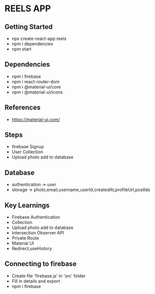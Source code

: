 # REELS APP
## Getting Started
- npx create-react-app reels
- npm i dependencies
- npm start

## Dependencies
- npm i firebase
- npm i react-router-dom
- npm i @material-ui/core
- npm i @material-ui/icons

## References
- https://material-ui.com/

## Steps 
- firebase Signup  
- User Collection
- Upload photo add to database

## Database
- authentication -> user 
- storage -> photo,email,username,userId,createdAt,profileUrl,postIds

## Key Learnings
- Firebase Authentication
- Collection 
- Upload photo add to database
- Intersection Observer API
- Private Route
- Material UI
- Redirect,useHistory

## Connecting to firebase
- Create file 'firebase.js' in 'src' folder
- Fill in details and export 
- npm i firebase
